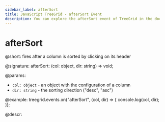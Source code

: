 ```yaml
---
sidebar_label: afterSort
title: JavaScript TreeGrid - afterSort Event 
description: You can explore the afterSort event of TreeGrid in the documentation of the DHTMLX JavaScript UI library. Browse developer guides and API reference, try out code examples and live demos, and download a free 30-day evaluation version of DHTMLX Suite.
---
```


# afterSort

@short: fires after a column is sorted by clicking on its header

@signature: afterSort: (col: object, dir: string) => void;

@params:
- `col: object` - an object with the configuration of a column
- `dir: string` - the sorting direction ("desc", "asc")

@example:
treegrid.events.on("afterSort", (col, dir) => {
    console.log(col, dir);
});

@descr:

[comment]: # (@relatedapi: treegrid/api/treegrid_beforesort_event.md)

[comment]: # (@changelog: added in v7.1)

